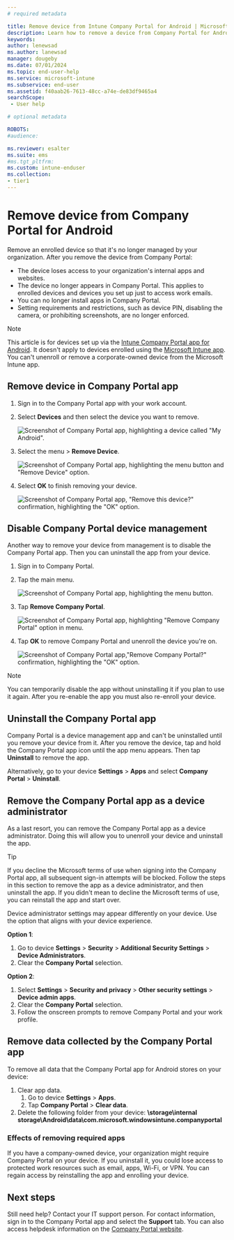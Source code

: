 ```yaml
---
# required metadata

title: Remove device from Intune Company Portal for Android | Microsoft Docs
description: Learn how to remove a device from Company Portal for Android and uninstall the Company Portal app.
keywords:
author: lenewsad
ms.author: lanewsad
manager: dougeby
ms.date: 07/01/2024
ms.topic: end-user-help
ms.service: microsoft-intune
ms.subservice: end-user
ms.assetid: f40aab26-7613-48cc-a74e-de83df9465a4
searchScope:
 - User help

# optional metadata

ROBOTS:   
#audience:

ms.reviewer: esalter
ms.suite: ems
#ms.tgt_pltfrm:
ms.custom: intune-enduser
ms.collection:
- tier1
---
```


# Remove device from Company Portal for Android  

Remove an enrolled device so that it's no longer managed by your organization. After you remove the device from Company Portal:  

* The device loses access to your organization's internal apps and websites.   
* The device no longer appears in Company Portal. This applies to enrolled devices and devices you set up just to access work emails.  
* You can no longer install apps in Company Portal.  
* Setting requirements and restrictions, such as device PIN, disabling the camera, or prohibiting screenshots, are no longer enforced. 

> [!NOTE]
> This article is for devices set up via the [Intune Company Portal app for Android](https://play.google.com/store/apps/details?id=com.microsoft.windowsintune.companyportal). It doesn't apply to devices enrolled using the [Microsoft Intune app](https://play.google.com/store/apps/details?id=com.microsoft.intune). You can't unenroll or remove a corporate-owned device from the Microsoft Intune app.   

## Remove device in Company Portal app  
1. Sign in to the Company Portal app with your work account.  
2. Select **Devices** and then select the device you want to remove. 

    ![Screenshot of Company Portal app, highlighting a device called "My Android".](./media/unenroll-your-device-from-intune-android/remove-device-from-company-portal-2101-01.png) 

3. Select the menu > **Remove Device**.  

    ![Screenshot of Company Portal app, highlighting the menu button and "Remove Device" option.](./media/unenroll-your-device-from-intune-android/remove-device-from-company-portal-2101-02.png)  

4. Select **OK** to finish removing your device.  

    ![Screenshot of Company Portal app, "Remove this device?" confirmation, highlighting the "OK" option.](./media/unenroll-your-device-from-intune-android/remove-device-from-company-portal-2101-03.png)  

## Disable Company Portal device management 
Another way to remove your device from management is to disable the Company Portal app. Then you can uninstall the app from your device.    

1. Sign in to Company Portal.   
2. Tap the main menu.    

    ![Screenshot of Company Portal app, highlighting the menu button.](./media/unenroll-your-device-from-intune-android/remove-intune-company-portal-android-2101-01.png) 

3. Tap **Remove Company Portal**.   

    ![Screenshot of Company Portal app, highlighting "Remove Company Portal" option in menu.](./media/unenroll-your-device-from-intune-android/remove-intune-company-portal-android-2101-02.png) 

4. Tap **OK** to remove Company Portal and unenroll the device you're on.   

    ![Screenshot of Company Portal app,"Remove Company Portal?" confirmation, highlighting the "OK" option.](./media/unenroll-your-device-from-intune-android/remove-intune-company-portal-android-2101-03.png)  

> [!NOTE]
> You can temporarily disable the app without uninstalling it if you plan to use it again. After you re-enable the app you must also re-enroll your device.  

## Uninstall the Company Portal app

Company Portal is a device management app and can't be uninstalled until you remove your device from it. After you remove the device, tap and hold the Company Portal app icon until the app menu appears. Then tap **Uninstall** to remove the app.    

Alternatively, go to your device **Settings** > **Apps** and select **Company Portal** > **Uninstall**.  

## Remove the Company Portal app as a device administrator  

As a last resort, you can remove the Company Portal app as a device administrator. Doing this will allow you to unenroll your device and uninstall the app.  

>[!TIP] 
> If you decline the Microsoft terms of use when signing into the Company Portal app, all subsequent sign-in attempts will be blocked. Follow the steps in this section to remove the app as a device administrator, and then uninstall the app. If you didn't mean to decline the Microsoft terms of use, you can reinstall the app and start over.

Device administrator settings may appear differently on your device. Use the option that aligns with your device experience. 

**Option 1**:  

1. Go to device **Settings** > **Security** > **Additional Security Settings** > **Device Administrators**.  
2. Clear the **Company Portal** selection.  

**Option 2**:

1. Select **Settings** > **Security and privacy** > **Other security settings** > **Device admin apps**.
2. Clear the **Company Portal** selection.
3. Follow the onscreen prompts to remove Company Portal and your work profile.  

## Remove data collected by the Company Portal app  

To remove all data that the Company Portal app for Android stores on your device:  

1. Clear app data.  
   1. Go to device **Settings** > **Apps**.
   1. Tap **Company Portal** > **Clear data**.  
2. Delete the following folder from your device: **\storage\internal storage\Android\data\com.microsoft.windowsintune.companyportal**    

### Effects of removing required apps  
If you have a company-owned device, your organization might require Company Portal on your device. If you uninstall it, you could lose access to protected work resources such as email, apps, Wi-Fi, or VPN. You can regain access by reinstalling the app and enrolling your device. 

## Next steps  

Still need help? Contact your IT support person. For contact information, sign in to the Company Portal app and select the **Support** tab.  You can also access helpdesk information on the [Company Portal website](https://go.microsoft.com/fwlink/?linkid=2010980). 

